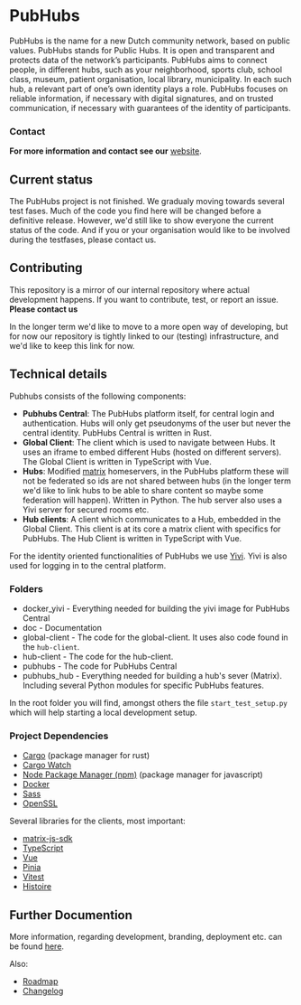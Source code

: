 # PubHubs

PubHubs is the name for a new Dutch community network, based on public values. PubHubs stands for Public Hubs.
It is open and transparent and protects data of the network’s participants. PubHubs aims to connect people,
in different hubs, such as your neighborhood, sports club, school class, museum, patient organisation, local library, municipality.
In each such hub, a relevant part of one’s own identity plays a role.
PubHubs focuses on reliable information, if necessary with digital signatures, and on trusted communication,
if necessary with guarantees of the identity of participants.

### Contact

**For more information and contact see our** [website](https://pubhubs.net/en/).

## Current status

The PubHubs project is not finished. We gradualy moving towards several test fases. Much of the code you find here will be changed before a definitive release.
However, we'd still like to show everyone the current status of the code. And if you or your organisation would like to be involved during the testfases, please contact us.

## Contributing

This repository is a mirror of our internal repository where actual development happens. If you want to contribute, test, or report an issue. **Please contact us**

In the longer term we'd like to move to a more open way of developing, but for now our repository is tightly linked to our (testing) infrastructure, and we'd like to keep this link for now.

## Technical details

Pubhubs consists of the following components:

- **Pubhubs Central**: The PubHubs platform itself, for central login and authentication. Hubs will only get pseudonyms of the user but never the central identity. PubHubs Central is written in Rust.
- **Global Client**: The client which is used to navigate between Hubs. It uses an iframe to embed different Hubs (hosted on different servers). The Global Client is  written in TypeScript with Vue.
- **Hubs**: Modified [matrix](https://matrix.org/) homeservers, in the PubHubs platform these will not be federated so ids are not shared between hubs (in the longer term we'd like to link hubs to be able to share content so maybe some federation will happen). Written in Python. The hub server also uses a Yivi server for secured rooms etc.
- **Hub clients**: A client which communicates to a Hub, embedded in the Global Client. This client is at its core a matrix client with specifics for PubHubs.  The Hub Client is  written in TypeScript with Vue.

For the identity oriented functionalities of PubHubs we use [Yivi](https://Yivi.app/). Yivi is also used for logging in to the central platform.

### Folders

- docker_yivi - Everything needed for building the yivi image for PubHubs Central
- doc - Documentation
- global-client - The code for the global-client. It uses also code found in the `hub-client`.
- hub-client - The code for the hub-client.
- pubhubs - The code for PubHubs Central
- pubhubs_hub - Everything needed for building a hub's sever (Matrix). Including several Python modules for specific PubHubs features.

In the root folder you will find, amongst others the file `start_test_setup.py` which will help starting a local development setup.

### Project Dependencies

- [Cargo](https://doc.rust-lang.org/cargo/getting-started/installation.html) (package manager for rust)
- [Cargo Watch](https://github.com/watchexec/cargo-watch)
- [Node Package Manager (npm)](https://docs.npmjs.com/downloading-and-installing-node-js-and-npm) (package manager for javascript)
- [Docker](https://www.docker.com/)
- [Sass](https://sass-lang.com/install)
- [OpenSSL](https://www.openssl.org/)

Several libraries for the clients, most important:

- [matrix-js-sdk](https://github.com/matrix-org/matrix-js-sdk)
- [TypeScript](https://www.typescriptlang.org)
- [Vue](https://vuejs.org)
- [Pinia](https://pinia.vuejs.org)
- [Vitest](https://vitest.dev)
- [Histoire](https://histoire.dev)


## Further Documention

More information, regarding development, branding, deployment etc. can be found [here](docs/README.md).

Also:

- [Roadmap](./ROADMAP.md)
- [Changelog](./CHANGELOG.md)
